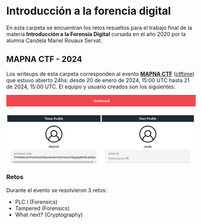 # Introducción a la forencia digital
En esta carpeta se encuentran los retos resueltos para el trabajo final de la materia **Introducción a la Forensia Digital** cursada en el año 2020 por la alumna Candela Mariel Rouaux Servat.

## MAPNA CTF - 2024
Los writeups de esta carpeta corresponden al evento **[MAPNA CTF](https://mapnactf.com/)** ([ctftime](https://ctftime.org/event/2205)) que estuvo abierto 24hs: desde 20 de enero de 2024, 15:00 UTC hasta 21 de 2024, 15:00 UTC. El equipo y usuario creados son los siguientes:

![User and Team](../MaiGod/images/profile.png)

### Retos
Durante el evento se resolvieron 3 retos:
- PLC I (Forensics)
- Tampered (Forensics)
- What next? (Cryptography)